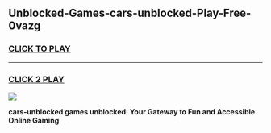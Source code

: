 
## Unblocked-Games-cars-unblocked-Play-Free-0vazg
<h3>
<a href="https://premium76.site?title=cars-unblocked&ref=18A1">CLICK TO PLAY</a></h3>
<hr>

<h3>
<a href="https://premium76.site?title=cars-unblocked&ref=18A1">CLICK 2 PLAY</a>
  
</h3>

<a href="https://premium76.site?title=cars-unblocked&ref=18A1"><img src="https://clearcache.store/games.png"></a>


**cars-unblocked games unblocked: Your Gateway to Fun and Accessible Online Gaming**
